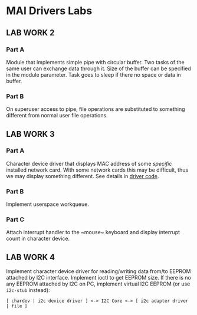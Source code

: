 MAI Drivers Labs
================

LAB WORK 2
----------

### Part A

Module that implements simple pipe with circular buffer. Two tasks of the same
user can exchange data through it. Size of the buffer can be specified in the
module parameter. Task goes to sleep if there no space or data in buffer.

### Part B

On superuser access to pipe, file operations are substituted to something
different from normal user file operations.


LAB WORK 3
----------

### Part A

Character device driver that displays MAC address of some *specific* installed
network card. With some network cards this may be difficult, thus we may display
something different. See details in [driver code](lab3/show_mac/main.c).

### Part B

Implement userspace workqueue.

### Part C

Attach interrupt handler to the ~mouse~ keyboard and display interrupt count
in character device.


LAB WORK 4
----------

Implement character device driver for reading/writing data from/to EEPROM
attached by I2C interface. Implement ioctl to get EEPROM size. If there is no
any EEPROM attached by I2C on PC, implement virtual I2C EEPROM
(or use `i2c-stub` instead):

`[ chardev | i2c device driver ] <-> I2C Core <-> [ i2c adapter driver | file ]`
